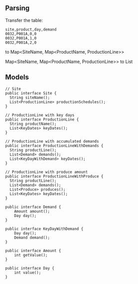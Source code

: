 ## Parsing 
Transfer the table:
```
site,product,day,demand
0032,P001A,0,0
0032,P001A,1,0
0032,P001A,2,0
```
to Map<SiteName, Map<ProductName, ProductionLine>>


Map<SiteName, Map<ProductName, ProductionLine>> 
to 
List<Sites>
 
## Models
```
// Site
public interface Site {
  String siteName();
  List<ProductionLine> productionSchedules();
}

// ProductionLine with key days
public interface ProductionLine {
  String productName();
  List<KeyDates> keyDates();
} 

// ProductionLine with accumulated demands
public interface ProductionLineWithDemands {
  String productLine();
  List<Demand> demands();
  List<KeyDayWithDemand> keyDates();
}

// ProductionLine with produce amount
public interface ProductionLineWithProduce {
  String productLine();
  List<Demand> demands();
  List<Produce> produces();
  List<KeyDates> keyDates();
}

public interface Demand {
    Amount amount();
    Day day();
}

public interface KeyDayWithDemand {
    Day day();
    Demand demand();
}

public interface Amount {
    int getValue();
}

public interface Day {
    int value();
}
```
